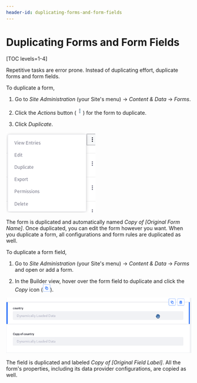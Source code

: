 ```yaml
---
header-id: duplicating-forms-and-form-fields
---
```


# Duplicating Forms and Form Fields

[TOC levels=1-4]

Repetitive tasks are error prone. Instead of duplicating effort, duplicate
forms and form fields. 

To duplicate a form, 

1.  Go to *Site Administration* (your Site's menu) &rarr; *Content & Data*
    &rarr; *Forms*. 

2.  Click the *Actions* button 
    (![Actions](../../images/icon-actions.png)) 
    for the form to duplicate. 

3.  Click *Duplicate*.

![Figure 1: The Duplicate option works the same for forms and form fields.](../../images/forms-duplicate-form.png)

The form is duplicated and automatically named *Copy of [Original Form Name]*. 
Once duplicated, you can edit the form however you want. When you duplicate a 
form, all configurations and form rules are duplicated as well. 

To duplicate a form field, 

1.  Go to *Site Administration* (your Site's menu) &rarr; *Content & Data*
    &rarr; *Forms* and open or add a form. 

2.  In the Builder view, hover over the form field to duplicate and click the
    *Copy* icon 
    (![Copy](../../images/icon-copy.png)). 

![Figure 2: You can duplicate form fields.](../../images/forms-duplicate-form-field.png)

The field is duplicated and labeled *Copy of [Original Field Label]*. All the 
form's properties, including its data provider configurations, are copied as
well.
